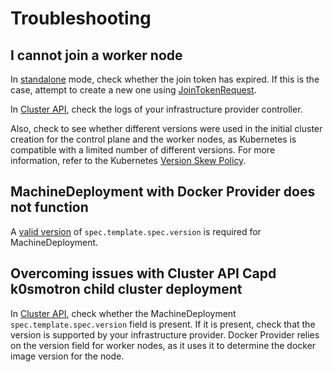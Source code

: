 
# Troubleshooting

## I cannot join a worker node

In [standalone](usage-overview.md#standalone) mode, check whether the join
token has expired. If this is the case, attempt to create a new one using
[JoinTokenRequest](https://docs.k0smotron.io/stable/join-nodes/#join-tokens).

In [Cluster API](cluster-api.md), check the logs of your infrastructure
provider controller.

Also, check to see whether different versions were used in the initial cluster
creation for the control plane and the worker nodes, as Kubernetes is
compatible with a limited number of different versions. For more information,
refer to the Kubernetes [Version Skew
Policy](https://kubernetes.io/releases/version-skew-policy/).

## MachineDeployment with Docker Provider does not function

A [valid version](https://hub.docker.com/r/kindest/node/tags) of `spec.template.spec.version` is required for MachineDeployment.

## Overcoming issues with Cluster API Capd k0smotron child cluster deployment

In [Cluster API](https://cluster-api.sigs.k8s.io/), check whether the
MachineDeployment `spec.template.spec.version` field is present. If it is
present, check that the version is supported by your infrastructure provider.
Docker Provider relies on the version field for worker nodes, as it uses it to
determine the docker image version for the node.
